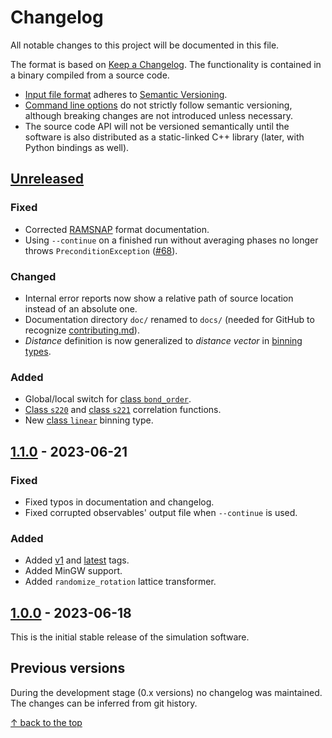 # Changelog

All notable changes to this project will be documented in this file.

The format is based on [Keep a Changelog](https://keepachangelog.com/en/1.0.0/).
The functionality is contained in a binary compiled from a source code.
* [Input file format](docs/input-file.md) adheres to [Semantic Versioning](https://semver.org/spec/v2.0.0.html).
* [Command line options](docs/operation-modes.md) do not strictly follow semantic versioning, although breaking changes
  are not introduced unless necessary.
* The source code API will not be versioned semantically until the software is also distributed as a static-linked C++
library (later, with Python bindings as well).


## [Unreleased]

### Fixed

* Corrected [RAMSNAP](docs/output-formats.md#class-ramsnap) format documentation.
* Using `--continue` on a finished run without averaging phases no longer throws `PreconditionException`
  ([#68](https://github.com/PKua007/rampack/issues/68)).

### Changed

* Internal error reports now show a relative path of source location instead of an absolute one.
* Documentation directory `doc/` renamed to `docs/` (needed for GitHub to recognize
  [contributing.md](docs/contributing.md)).
* *Distance* definition is now generalized to *distance vector* in [binning types](docs/observables.md#binning-types).

### Added

* Global/local switch for [class `bond_order`](docs/observables.md#class-bond_order).
* [Class `s220`](docs/observables.md#class-s220) and [class `s221`](docs/observables.md#class-s221) correlation
  functions.
* New [class `linear`](docs/observables.md#class-linear) binning type.


## [1.1.0] - 2023-06-21

### Fixed

* Fixed typos in documentation and changelog.
* Fixed corrupted observables' output file when `--continue` is used.

### Added

* Added [v1] and [latest] tags.
* Added MinGW support.
* Added `randomize_rotation` lattice transformer.


## [1.0.0] - 2023-06-18

This is the initial stable release of the simulation software.


## Previous versions

During the development stage (0.x versions) no changelog was maintained. The changes can be inferred from git history.

[Unreleased]: https://github.com/PKua007/rampack/compare/latest..dev-minor
[latest]: https://github.com/PKua007/rampack/releases/tag/latest
[v1]: https://github.com/PKua007/rampack/releases/tag/v1
[1.1.0]: https://github.com/PKua007/rampack/releases/tag/v1.0.0
[1.0.0]: https://github.com/PKua007/rampack/releases/tag/v1.0.0


[&uarr; back to the top](#changelog)
